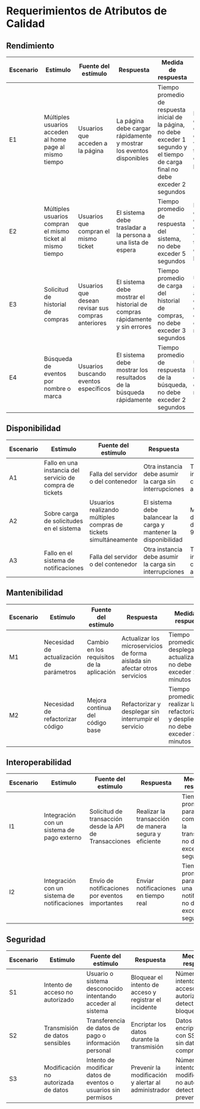 # Requerimientos de Atributos de Calidad

## Rendimiento

| Escenario | Estímulo | Fuente del estímulo | Respuesta | Medida de respuesta | Entorno | Artefacto | Táctica Asociada |
|-----------|----------|---------------------|-----------|----------------------|---------|-----------|------------------|
| E1 | Múltiples usuarios acceden al home page al mismo tiempo | Usuarios que acceden a la página | La página debe cargar rápidamente y mostrar los eventos disponibles | Tiempo promedio de respuesta inicial de la página, no debe exceder 1 segundo y el tiempo de carga final no debe exceder 2 segundos | Momento de alta demanda durante la venta de tickets para eventos populares | Página de compra de tickets | Balanceo de Carga |
| E2 | Múltiples usuarios compran el mismo ticket al mismo tiempo | Usuarios que compran el mismo ticket | El sistema debe trasladar a la persona a una lista de espera | Tiempo promedio de respuesta del sistema, no debe exceder 5 segundos | Momento de alta demanda durante la venta de tickets para eventos populares | Página de compra de tickets | Controlar Frecuencia de Llegada |
| E3 | Solicitud de historial de compras | Usuarios que desean revisar sus compras anteriores | El sistema debe mostrar el historial de compras rápidamente y sin errores | Tiempo promedio de carga del historial de compras, no debe exceder 3 segundos | Usuario accediendo al historial de compras en cualquier momento | Historial de compras | Incrementar Eficiencia en el Uso de Recursos |
| E4 | Búsqueda de eventos por nombre o marca | Usuarios buscando eventos específicos | El sistema debe mostrar los resultados de la búsqueda rápidamente | Tiempo promedio de respuesta de la búsqueda, no debe exceder 2 segundos | Usuario buscando eventos en cualquier momento | Catálogo de eventos | Controlar la Demanda de Recursos |

## Disponibilidad

| Escenario | Estímulo | Fuente del estímulo | Respuesta | Medida de respuesta | Entorno | Artefacto | Táctica Asociada |
|-----------|----------|---------------------|-----------|----------------------|---------|-----------|------------------|
| A1 | Fallo en una instancia del servicio de compra de tickets | Falla del servidor o del contenedor | Otra instancia debe asumir la carga sin interrupciones | Tiempo de inactividad cero, failover automático | Durante la operación normal | Microservicio de Compra de Ticket | Redundancia Activa |
| A2 | Sobre carga de solicitudes en el sistema | Usuarios realizando múltiples compras de tickets simultáneamente | El sistema debe balancear la carga y mantener la disponibilidad | Mantener la disponibilidad del sistema al 99.99% | Momento de alta demanda | Todos los microservicios | Monitorización |
| A3 | Fallo en el sistema de notificaciones | Falla del servidor o del contenedor | Otra instancia debe asumir la carga sin interrupciones | Tiempo de inactividad cero, failover automático | Durante la operación normal | Sistema de Notificaciones | Redundancia Activa |

## Mantenibilidad

| Escenario | Estímulo | Fuente del estímulo | Respuesta | Medida de respuesta | Entorno | Artefacto | Táctica Asociada |
|-----------|----------|---------------------|-----------|----------------------|---------|-----------|------------------|
| M1 | Necesidad de actualización de parámetros | Cambio en los requisitos de la aplicación | Actualizar los microservicios de forma aislada sin afectar otros servicios | Tiempo promedio para desplegar la actualización, no debe exceder 15 minutos | Durante la ventana de mantenimiento | Todos los microservicios | Modularidad |
| M2 | Necesidad de refactorizar código | Mejora continua del código base | Refactorizar y desplegar sin interrumpir el servicio | Tiempo promedio para realizar la refactorización y despliegue, no debe exceder 30 minutos | Durante la ventana de mantenimiento | Microservicio de Compra de Ticket, Registro de Usuario | Refactoring |

## Interoperabilidad

| Escenario | Estímulo | Fuente del estímulo | Respuesta | Medida de respuesta | Entorno | Artefacto | Táctica Asociada |
|-----------|----------|---------------------|-----------|----------------------|---------|-----------|------------------|
| I1 | Integración con un sistema de pago externo | Solicitud de transacción desde la API de Transacciones | Realizar la transacción de manera segura y eficiente | Tiempo promedio para completar la transacción, no debe exceder 5 segundos | Durante la operación normal | API de Transacciones | API RESTful |
| I2 | Integración con un sistema de notificaciones | Envío de notificaciones por eventos importantes | Enviar notificaciones en tiempo real | Tiempo promedio para enviar una notificación, no debe exceder 2 segundos | Durante la operación normal | Sistema de Notificaciones | Orquestación |

## Seguridad

| Escenario | Estímulo | Fuente del estímulo | Respuesta | Medida de respuesta | Entorno | Artefacto | Táctica Asociada |
|-----------|----------|---------------------|-----------|----------------------|---------|-----------|------------------|
| S1 | Intento de acceso no autorizado | Usuario o sistema desconocido intentando acceder al sistema | Bloquear el intento de acceso y registrar el incidente | Número de intentos de acceso no autorizado detectados y bloqueados | Persistente amenaza de ataques externos | API de Transacciones, Sistema de Autenticación | Autenticación de Actores |
| S2 | Transmisión de datos sensibles | Transferencia de datos de pago o información personal | Encriptar los datos durante la transmisión | Datos encriptados con SSL/TLS, sin datos comprometidos | Durante la operación normal | Aplicación Web UI, API de Transacciones | Encriptación de Datos |
| S3 | Modificación no autorizada de datos | Intento de modificar datos de eventos o usuarios sin permisos | Prevenir la modificación y alertar al administrador | Número de intentos de modificación no autorizados detectados y prevenidos | Persistente amenaza interna o externa | Microservicios de Gestión de Eventos, Registro de Usuario | Autorización de Actores |
